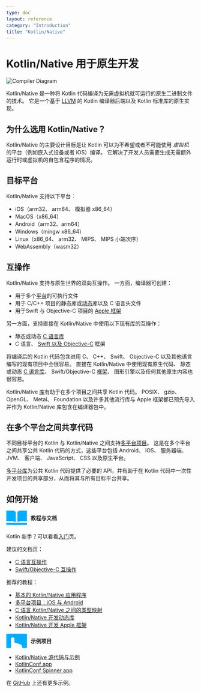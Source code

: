 ```yaml
---
type: doc
layout: reference
category: "Introduction"
title: "Kotlin/Native"
---
```


# **Kotlin/Native 用于原生开发**

![Compiler Diagram](/assets/images/landing/native/native_overview.png)

Kotlin/Native 是一种将 Kotlin 代码编译为无需虚拟机就可运行的原生二进制文件的技术。
它是一个基于 [LLVM](https://llvm.org/) 的 Kotlin 编译器后端以及 Kotlin 标准库的原生实现<!--
-->。

## 为什么选用 Kotlin/Native？

Kotlin/Native 的主要设计目标是让 Kotlin 可以为不希望或者不可能使用 *虚拟机* 的平台<!--
-->（例如嵌入式设备或者 iOS）编译。
它解决了开发人员需要生成<!--
-->无需额外运行时或虚拟机的自包含程序的情况。

## 目标平台

Kotlin/Native 支持以下平台：
   * iOS（arm32、 arm64、 模拟器 x86_64）
   * MacOS（x86_64）
   * Android（arm32、arm64）
   * Windows（mingw x86_64）
   * Linux（x86_64、 arm32、 MIPS、 MIPS 小端次序）
   * WebAssembly（wasm32）

## 互操作

Kotlin/Native 支持与原生世界的双向互操作。
一方面，编译器可创建：
- 用于多个[平台](#目标平台)的可执行文件
- 用于 C/C++ 项目的静态库或[动态](https://www.kotlincn.net/docs/tutorials/native/dynamic-libraries.html)库以及 C 语言头文件
- 用于Swift 与 Objective-C 项目的 [Apple 框架](https://www.kotlincn.net/docs/tutorials/native/apple-framework.html)

另一方面，支持直接在 Kotlin/Native 中使用以下现有库<!--
-->的互操作：
- 静态或动态 [C 语言库](/docs/reference/native/c_interop.html)
- C 语言、 [Swift 以及 Objective-C](/docs/reference/native/objc_interop.html) 框架

将编译后的 Kotlin 代码包含进<!--
-->用 C、 C++、 Swift、 Objective-C 以及其他语言编写的现有项目中会很容易。
直接在 Kotlin/Native 中使用现有原生代码、
静态或动态 [C 语言库](/docs/reference/native/c_interop.html)、
Swift/Objective-C [框架](/docs/reference/native/objc_interop.html)、
图形引擎以及任何其他原生内容也很容易。

Kotlin/Native [库](/docs/reference/native/platform_libs.html)有助于在多个项目之间共享 Kotlin
代码。
POSIX、 gzip、 OpenGL、 Metal、 Foundation 以及许多其他流行库与
Apple 框架都已预先导入并作为 Kotlin/Native 库包含在编译器包中。

## 在多个平台之间共享代码

不同目标平台的 Kotlin 与 Kotlin/Native 之间支持[多平台项目](/docs/reference/multiplatform.html)<!--
-->。
这是在多个平台之间共享公共 Kotlin 代码的方式，这些平台包括 Android、 iOS、 服务器端、 JVM、 客户端、
JavaScript、 CSS 以及原生平台。

[多平台库](/docs/reference/multiplatform.html#multiplatform-libraries)<!--
-->为公共 Kotlin 代码提供了必要的 API，并有助于在
Kotlin 代码中一次性开发项目的共享部分，从而将其与所有目标平台共享。

## 如何开始

<div style="display: flex; align-items: center; margin-bottom: 20px">
    <img src="/assets/images/landing/native/book.png" height="38p" width="55" style="margin-right: 10px;">
    <b>教程与文档</b>
</div>

Kotlin 新手？可以看看[入门](/docs/reference/basic-syntax.html)页。

建议的文档页：
- [C 语言互操作](/docs/reference/native/c_interop.html)
- [Swift/Objective-C 互操作](/docs/reference/native/objc_interop.html)

推荐的教程：
- [基本的 Kotlin/Native 应用程序](https://www.kotlincn.net/docs/tutorials/native/basic-kotlin-native-app.html)
- [多平台项目：iOS 与 Android](https://www.kotlincn.net/docs/tutorials/native/mpp-ios-android.html)
- [C 语言 Kotlin/Native 之间的类型映射](https://www.kotlincn.net/docs/tutorials/native/mapping-primitive-data-types-from-c.html)
- [Kotlin/Native 开发动态库](https://www.kotlincn.net/docs/tutorials/native/dynamic-libraries.html)
- [Kotlin/Native 开发 Apple 框架](https://www.kotlincn.net/docs/tutorials/native/apple-framework.html)

<div style="display: flex; align-items: center; margin-bottom: 10px;">
    <img src="/assets/images/landing/native/try.png" height="38p" width="55" style="margin-right: 10px;">
    <b>示例项目</b>
</div>

- [Kotlin/Native 源代码与示例](https://github.com/JetBrains/kotlin-native/tree/master/samples)
- [KotlinConf app](https://github.com/JetBrains/kotlinconf-app)
- [KotlinConf Spinner app](https://github.com/jetbrains/kotlinconf-spinner)

在 [GitHub](https://github.com/JetBrains/kotlin-examples) 上还有更多示例。

